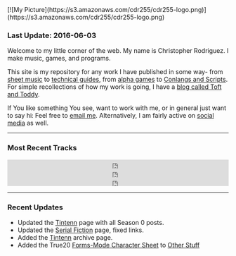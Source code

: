 <div id="floatleft">
[![My Picture](https://s3.amazonaws.com/cdr255/cdr255-logo.png)](https://s3.amazonaws.com/cdr255/cdr255-logo.png)
</div>

### Last Update: 2016-06-03

Welcome to my little corner of the web. My name is Christopher
Rodriguez. I make music, games, and programs.

This site is my repository for any work I have published in some way-
from [sheet music][sheet] to [technical guides][tech], from
[alpha games][games] to [Conlangs and Scripts][fonts]. For simple
recollections of how my work is going, I have a
[blog called Toft and Toddy][toft].

If You like something You see, want to work with me, or in general
just want to say hi: Feel free to [email me][email]. Alternatively, I
am fairly active on [social media][social] as well.

---

### Most Recent Tracks
<!-- MIDI Composition -->
<iframe width="100%" height="20" scrolling="no" frameborder="no" src="https://w.soundcloud.com/player/?url=https%3A//api.soundcloud.com/tracks/221192764&amp;color=ff5500&amp;inverse=false&amp;auto_play=false&amp;show_user=true"></iframe>
<!-- One-Take Recording -->
<iframe width="100%" height="20" scrolling="no" frameborder="no" src="https://w.soundcloud.com/player/?url=https%3A//api.soundcloud.com/tracks/222278673&amp;color=ff5500&amp;inverse=false&amp;auto_play=false&amp;show_user=true"></iframe>
<!-- Chiptune Recording -->
<iframe width="100%" height="20" scrolling="no" frameborder="no" src="https://w.soundcloud.com/player/?url=https%3A//api.soundcloud.com/tracks/208498416&amp;color=ff5500&amp;inverse=false&amp;auto_play=false&amp;show_user=true"></iframe>

---

### Recent Updates

- Updated the [Tintenn][tintenn] page with all Season 0 posts.
- Updated the [Serial Fiction][serial] page, fixed links.
- Added the [Tintenn][tintenn] archive page.
- Added the True20 [Forms-Mode Character Sheet][toftpost] to [Other Stuff][stuff]

[sheet]: compositions " "
[fonts]: conlangs " "
[tech]: howtos " "
[games]: games " "
[toft]: http://www.toftandtoddy.com " "
[email]: mailto:cdr255@gmail.com " "
[social]: links " "
[tintenn]: https://twitter.com/search?q=%23tintenn&src=typd " "
[toftpost]: http://www.toftandtoddy.com/2015/09/22/true20-character-sheet/ " "
[true20]: http://true20.com/ " "
[stuff]: stuff " "
[serial]: serials " "
